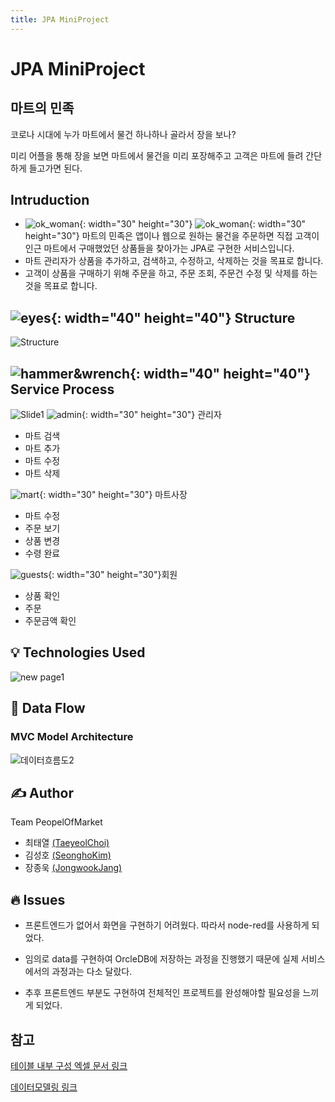 ```yaml
---
title: JPA MiniProject
---
```


# JPA MiniProject

## 마트의 민족
코로나 시대에 누가 마트에서 물건 하나하나 골라서 장을 보나?

미리 어플을 통해 장을 보면 마트에서 물건을 미리 포장해주고 고객은 마트에 들려 간단하게 들고가면 된다.

## Intruduction
- ![ok_woman](https://github.githubassets.com/images/icons/emoji/unicode/1f64b.png){: width="30" height="30"} ![ok_woman](https://github.githubassets.com/images/icons/emoji/unicode/1f646.png){: width="30" height="30"}  마트의 민족은 앱이나 웹으로 원하는 물건을 주문하면 직접 고객이 인근 마트에서 구매했었던 상품들을 찾아가는 JPA로 구현한 서비스입니다.
- 마트 관리자가 상품을 추가하고, 검색하고, 수정하고, 삭제하는 것을 목표로 합니다.
- 고객이 상품을 구매하기 위해 주문을 하고, 주문 조회, 주문건 수정 및 삭제를 하는 것을 목표로 합니다.

## ![eyes](https://github.githubassets.com/images/icons/emoji/unicode/1f440.png){: width="40" height="40"} Structure
![Structure](https://user-images.githubusercontent.com/37354978/102043369-89ae3f00-3e17-11eb-8c55-87486554a7b6.PNG)
## ![hammer&wrench](https://github.githubassets.com/images/icons/emoji/unicode/1f6e0.png){: width="40" height="40"} Service Process
![Slide1](https://user-images.githubusercontent.com/37354978/102005472-5ce92180-3d5c-11eb-8e75-327304f69ee7.jpg)
![admin](https://github.githubassets.com/images/icons/emoji/unicode/1f481.png){: width="30" height="30"} 관리자
  - 마트 검색
  - 마트 추가
  - 마트 수정
  - 마트 삭제

![mart](https://github.githubassets.com/images/icons/emoji/unicode/1f3ea.png){: width="30" height="30"} 마트사장
  - 마트 수정
  - 주문 보기
  - 상품 변경
  - 수령 완료

![guests](https://github.githubassets.com/images/icons/emoji/unicode/1f46a.png){: width="30" height="30"}회원
  - 상품 확인
  - 주문
  - 주문금액 확인

## 💡 Technologies Used
![new page1](https://user-images.githubusercontent.com/37354978/102030120-ba30b180-3df4-11eb-960a-26c82137cfe3.JPG)

## 🌊 Data Flow

### MVC Model Architecture

![데이터흐름도2](https://user-images.githubusercontent.com/37354978/102006703-7e4f0b00-3d66-11eb-81c3-690095433932.JPG)


## ✍️ Author
 Team PeopelOfMarket
  - 최태열 [(TaeyeolChoi)](https://github.com/ta-ye)
  - 김성호 [(SeonghoKim)](https://github.com/seongho726)
  - 장종욱 [(JongwookJang)](https://github.com/kowo1001)
  
## 🔥 Issues
  - 프론트엔드가 없어서 화면을 구현하기 어려웠다. 따라서 node-red를 사용하게 되었다.
  - 임의로 data를 구현하여 OrcleDB에 저장하는 과정을 진행했기 때문에 실제 서비스에서의 과정과는 다소 달랐다.
  
  - 추후 프론트엔드 부분도 구현하여 전체적인 프로젝트를 완성해야할 필요성을 느끼게 되었다.
  
## 참고
[테이블 내부 구성 엑셀 문서 링크](https://docs.google.com/spreadsheets/d/1tmYgHqzKEgwfonAy3ZgYwQT_1SNpU3c6bemWXRXWOFw/edit#gid=0)

[데이터모델링 링크](https://www.erdcloud.com/d/CcRRWzyoKKBKYuwbf)
